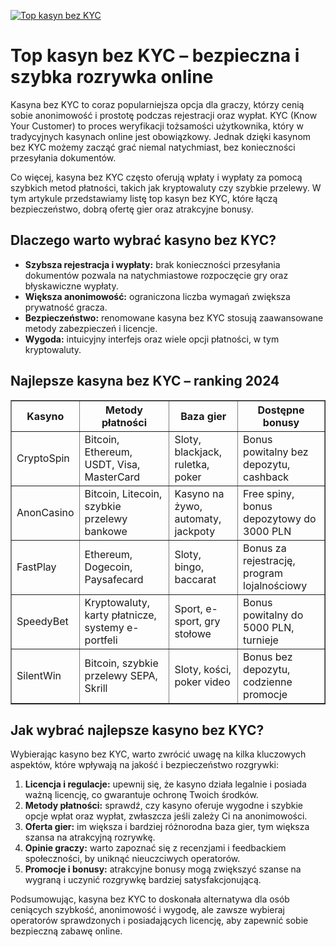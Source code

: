 [![Top kasyn bez KYC](https://123-caf.pages.dev/gitsignup.png)](https://vrmoo.ru/Bt82HjjY)

<h1>Top kasyn bez KYC – bezpieczna i szybka rozrywka online</h1> <p>Kasyna bez KYC to coraz popularniejsza opcja dla graczy, którzy cenią sobie anonimowość i prostotę podczas rejestracji oraz wypłat. KYC (Know Your Customer) to proces weryfikacji tożsamości użytkownika, który w tradycyjnych kasynach online jest obowiązkowy. Jednak dzięki kasynom bez KYC możemy zacząć grać niemal natychmiast, bez konieczności przesyłania dokumentów.</p> <p>Co więcej, kasyna bez KYC często oferują wpłaty i wypłaty za pomocą szybkich metod płatności, takich jak kryptowaluty czy szybkie przelewy. W tym artykule przedstawiamy listę top kasyn bez KYC, które łączą bezpieczeństwo, dobrą ofertę gier oraz atrakcyjne bonusy.</p> <h2>Dlaczego warto wybrać kasyno bez KYC?</h2> <ul>   <li><strong>Szybsza rejestracja i wypłaty:</strong> brak konieczności przesyłania dokumentów pozwala na natychmiastowe rozpoczęcie gry oraz błyskawiczne wypłaty.</li>   <li><strong>Większa anonimowość:</strong> ograniczona liczba wymagań zwiększa prywatność gracza.</li>   <li><strong>Bezpieczeństwo:</strong> renomowane kasyna bez KYC stosują zaawansowane metody zabezpieczeń i licencje.</li>   <li><strong>Wygoda:</strong> intuicyjny interfejs oraz wiele opcji płatności, w tym kryptowaluty.</li> </ul> <h2>Najlepsze kasyna bez KYC – ranking 2024</h2> <table border="1" cellpadding="8" cellspacing="0">   <thead>     <tr>       <th>Kasyno</th>       <th>Metody płatności</th>       <th>Baza gier</th>       <th>Dostępne bonusy</th>     </tr>   </thead>   <tbody>     <tr>       <td>CryptoSpin</td>       <td>Bitcoin, Ethereum, USDT, Visa, MasterCard</td>       <td>Sloty, blackjack, ruletka, poker</td>       <td>Bonus powitalny bez depozytu, cashback</td>     </tr>     <tr>       <td>AnonCasino</td>       <td>Bitcoin, Litecoin, szybkie przelewy bankowe</td>       <td>Kasyno na żywo, automaty, jackpoty</td>       <td>Free spiny, bonus depozytowy do 3000 PLN</td>     </tr>     <tr>       <td>FastPlay</td>       <td>Ethereum, Dogecoin, Paysafecard</td>       <td>Sloty, bingo, baccarat</td>       <td>Bonus za rejestrację, program lojalnościowy</td>     </tr>     <tr>       <td>SpeedyBet</td>       <td>Kryptowaluty, karty płatnicze, systemy e-portfeli</td>       <td>Sport, e-sport, gry stołowe</td>       <td>Bonus powitalny do 5000 PLN, turnieje</td>     </tr>     <tr>       <td>SilentWin</td>       <td>Bitcoin, szybkie przelewy SEPA, Skrill</td>       <td>Sloty, kości, poker video</td>       <td>Bonus bez depozytu, codzienne promocje</td>     </tr>   </tbody> </table> <h2>Jak wybrać najlepsze kasyno bez KYC?</h2> <p>Wybierając kasyno bez KYC, warto zwrócić uwagę na kilka kluczowych aspektów, które wpływają na jakość i bezpieczeństwo rozgrywki:</p> <ol>   <li><strong>Licencja i regulacje:</strong> upewnij się, że kasyno działa legalnie i posiada ważną licencję, co gwarantuje ochronę Twoich środków.</li>   <li><strong>Metody płatności:</strong> sprawdź, czy kasyno oferuje wygodne i szybkie opcje wpłat oraz wypłat, zwłaszcza jeśli zależy Ci na anonimowości.</li>   <li><strong>Oferta gier:</strong> im większa i bardziej różnorodna baza gier, tym większa szansa na atrakcyjną rozrywkę.</li>   <li><strong>Opinie graczy:</strong> warto zapoznać się z recenzjami i feedbackiem społeczności, by uniknąć nieuczciwych operatorów.</li>   <li><strong>Promocje i bonusy:</strong> atrakcyjne bonusy mogą zwiększyć szanse na wygraną i uczynić rozgrywkę bardziej satysfakcjonującą.</li> </ol> <p>Podsumowując, kasyna bez KYC to doskonała alternatywa dla osób ceniących szybkość, anonimowość i wygodę, ale zawsze wybieraj operatorów sprawdzonych i posiadających licencję, aby zapewnić sobie bezpieczną zabawę online.</p>